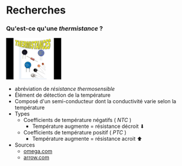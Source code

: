 # Recherches
### Qu'est-ce qu'une ***thermistance*** ?
<img src="https://github.com/charleau/1SH_Veille_Techno/blob/main/img/image.png" width="150" height="auto">

- abréviation de *résistance thermosensible*
- Élément de détection de la température
- Composé d'un semi-conducteur dont la conductivité varie selon la température
- Types
    - Coefficients de température négatifs ( *NTC* )
        - Température augmente = résistance décroit ⬇
    - Coefficients de température positif ( *PTC* )
        - Température augmente = résistance acroit ⬆
- Sources
    - [omega.com](https://www.omega.fr/prodinfo/thermistances.html)
    - [arrow.com](https://www.arrow.com/fr-fr/research-and-events/articles/how-does-a-thermistor-work)